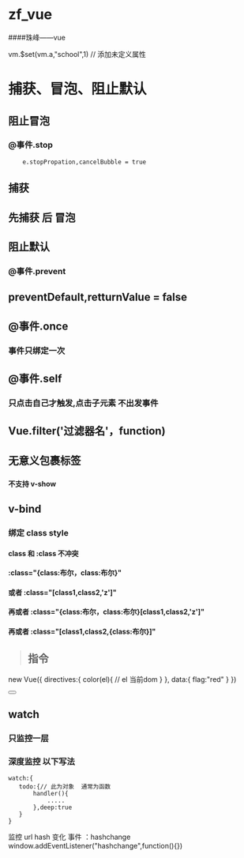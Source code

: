 # zf_vue
####珠峰——vue

vm.$set(vm.a,"school",1) // 添加未定义属性

# 捕获、冒泡、阻止默认
 ## 阻止冒泡
 ### @事件.stop  
        e.stopPropation,cancelBubble = true
 ## 捕获
 ## 先捕获 后 冒泡
 
  ## 阻止默认
  ### @事件.prevent
 ## preventDefault,retturnValue = false

## @事件.once
  ### 事件只绑定一次
  
## @事件.self
   ### 只点击自己才触发,点击子元素 不出发事件
   
 ## Vue.filter('过滤器名'，function)  
 
 ## 无意义包裹标签
 ### <temlate></temlate> 
 ####  不支持 v-show 
 
 ## v-bind 
  ### 绑定 class  style
  #### class 和 :class 不冲突
  #### :class="{class:布尔，class:布尔}"
  #### 或者 :class="[class1,class2,'z']"
  #### 再或者 :class="{class:布尔，class:布尔}[class1,class2,'z']"
  #### 再或者 :class="[class1,class2,{class:布尔}]"
  
> ## 指令
 new Vue({
    directives:{
        color(el){ // el 当前dom
        }
    },
    data:{
        flag:"red"
    }
 })
 
  <button v-color="flag"></button>

 ## watch 
 ### 只监控一层
 ### 深度监控 以下写法
 ```$xslt
watch:{
    todo:{// 此为对象  通常为函数
        handler(){  
            .....
        },deep:true
    } 
}
```
 监控 url hash 变化
  事件 ：hashchange 
  window.addEventListener("hashchange",function(){})
 
 
 
 
 
 
 
 
 
 
 
 
 
 
 
 
 
 
 
 
 
 
 
 
 
 